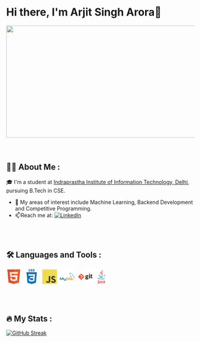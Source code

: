 # Hi there, I'm Arjit Singh Arora👋


<div align="center">
  <img src="https://media.giphy.com/media/dWesBcTLavkZuG35MI/giphy.gif" width="600" height="300"/>
</div>
<br><br>
<!-- <div id="badges" align="center">
  <a href="https://www.linkedin.com/in/arjit-singh-arora-076a41258/)">
    <img src="https://img.shields.io/badge/LinkedIn-blue?style=for-the-badge&logo=linkedin&logoColor=white" alt="LinkedIn Badge"/>
  </a>
</div> -->

## 👨‍💻 About Me :
🎓 I'm a student at [Indraprastha Institute of Information Technology, Delhi](https://iiitd.ac.in/), pursuing B.Tech in CSE.

- 🤖 My areas of interest include Machine Learning, Backend Development and Competitive Programming.
- :mailbox:Reach me at:  [![LinkedIn](https://img.shields.io/badge/LinkedIn-%230077B5.svg?logo=linkedin&logoColor=white)]((https://www.linkedin.com/in/arjit-singh-arora-076a41258/))



<br><br>
## :hammer_and_wrench: Languages and Tools :
<div>
  <img src="https://github.com/devicons/devicon/blob/master/icons/html5/html5-original.svg" title="HTML5" alt="HTML" width="40" height="40"/>&nbsp;
  <img src="https://github.com/devicons/devicon/blob/master/icons/css3/css3-plain-wordmark.svg"  title="CSS3" alt="CSS" width="40" height="40"/>&nbsp;
  <img src="https://github.com/devicons/devicon/blob/master/icons/javascript/javascript-original.svg" title="JavaScript" alt="JavaScript" width="40" height="40"/>&nbsp;
  <img src="https://github.com/devicons/devicon/blob/master/icons/mysql/mysql-original-wordmark.svg" title="MySQL"  alt="MySQL" width="40" height="40"/>&nbsp;
  <img src="https://github.com/devicons/devicon/blob/master/icons/git/git-original-wordmark.svg" title="Git" **alt="Git" width="40" height="40"/>
  <img src="https://github.com/devicons/devicon/blob/master/icons/java/java-original-wordmark.svg" title="Java" alt="Java" width="40" height="40"/>&nbsp;

</div>

<br><br>
## :fire: My Stats :
[![GitHub Streak](http://github-readme-streak-stats.herokuapp.com?user=arjit06&theme=dark&background=000000)](https://git.io/streak-stats)
<br><br>




<!--
**arjit06/arjit06** is a ✨ _special_ ✨ repository because its `README.md` (this file) appears on your GitHub profile.

Here are some ideas to get you started:

- 🔭 I’m currently working on ...
- 🌱 I’m currently learning ...
- 👯 I’m looking to collaborate on ...
- 🤔 I’m looking for help with ...
- 💬 Ask me about ...
- 📫 How to reach me: ...
- 😄 Pronouns: ...
- ⚡ Fun fact: ...
-->

